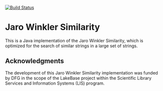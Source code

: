 [![Build Status](https://travis-ci.org/fusion-jena/JaroWinklerSimilarity.svg?branch=master)](https://travis-ci.org/fusion-jena/JaroWinklerSimilarity)

# Jaro Winkler Similarity

This is a Java implementation of the Jaro Winkler Similarity, which is optimized for the search of similar strings in a large set of strings.

## Acknowledgments
The development of this Jaro Winkler Similarity implementation was funded by DFG in the scope of the LakeBase project within the Scientific Library Services and Information Systems (LIS) program.